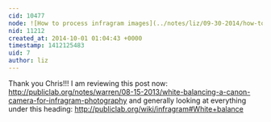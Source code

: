 ```yaml
---
cid: 10477
node: ![How to process infragram images](../notes/liz/09-30-2014/how-to-process-infragram-images)
nid: 11212
created_at: 2014-10-01 01:04:43 +0000
timestamp: 1412125483
uid: 7
author: liz
---
```


Thank you Chris!!! I am reviewing this post now: http://publiclab.org/notes/warren/08-15-2013/white-balancing-a-canon-camera-for-infragram-photography and generally looking at everything under this heading: http://publiclab.org/wiki/infragram#White+balance